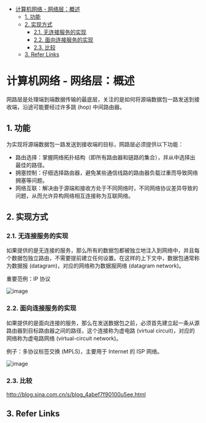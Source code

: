 - [计算机网络 - 网络层：概述](#计算机网络---网络层概述)
  - [1. 功能](#1-功能)
  - [2. 实现方式](#2-实现方式)
    - [2.1. 无连接服务的实现](#21-无连接服务的实现)
    - [2.2. 面向连接服务的实现](#22-面向连接服务的实现)
    - [2.3. 比较](#23-比较)
  - [3. Refer Links](#3-refer-links)

# 计算机网络 - 网络层：概述

网路层是处理端到端数据传输的最底层，关注的是如何将源端数据包一路发送到接收端，沿途可能要经过许多跳 (hop) 中间路由器。

## 1. 功能

为实现将源端数据包一路发送到接收端的目标，网路层必须提供以下功能：
- 路由选择：掌握网络拓扑结构（即所有路由器和链路的集合），并从中选择出最佳的路径。
- 拥塞控制：仔细选择路由器，避免某些通信线路的路由器负载过重而导致网络拥塞等问题。
- 网络互联：解决由于源端和接收方处于不同网络时，不同网络协议差异导致的问题，从而允许异构网络相互连接称为互联网络。

## 2. 实现方式

### 2.1. 无连接服务的实现

如果提供的是无连接的服务，那么所有的数据包都被独立地注入到网络中，并且每个数据包独立路由，不需要提前建立任何设置。在这样的上下文中，数据包通常称为数据报 (datagram)，对应的网络称为数据报网络 (datagram network)。

重要范例：IP 协议

![image](http://otaivnlxc.bkt.clouddn.com/jpg/2018/6/10/3088bf208370f97ba405e96153290b54.jpg)

### 2.2. 面向连接服务的实现

如果提供的是面向连接的服务，那么在发送数据包之前，必须首先建立起一条从源路由器到目标路由器之间的路径，这个连接称为虚电路 (virtual circuit)，对应的网络称为虚电路网络 (virtual-circuit network)。

例子：多协议标签交换 (MPLS)，主要用于 Internet 的 ISP 网络。

![image](http://otaivnlxc.bkt.clouddn.com/jpg/2018/6/10/e22c287cedef4a58b295f46451b72230.jpg)

### 2.3. 比较

<!-- todo: PPT -->

http://blog.sina.com.cn/s/blog_4abef7f90100u5ee.html 

## 3. Refer Links